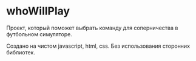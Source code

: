 # whoWillPlay
Проект, который поможет выбрать команду для соперничества в футбольном симуляторе.

Создано на чистом javascript, html, css. Без использования сторонних библиотек.
